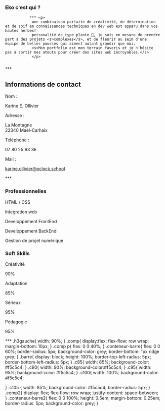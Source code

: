  ### Eko c'est qui ? #

               *** <p>
                une combinaison parfaite de créativité, de détermination et de soif en connaissances techniques en dev web est apparu dans vos hautes herbes!
                personalité de type plante 🌿, je suis en mesure de prendre part à des projets <s>complexes</s>, et de fleurir au sein d'une équipe de belles pousses qui aiment autant grandir que moi. 
                <s>Mon portfolio est mon terrain favoris et je n'hésite pas à sortir mes atouts pour créer des sites web incroyables.</s> 
                </p>
#####
*** <div class="contact">
                <h2>Informations de contact</h2>
                <div class="contact-flex">
                <p>Nom : </p>
                <p>Karine E. Ollivier</p>
            </div>
            <div class="contact-flex">
                <p>Adresse : </p>
                <p>La Montagne <br> 
                22340 Maël-Carhaix
                </p>
            </div>
            <div class="contact-flex">
                <p>Téléphone :</p>
                <p>07 80 25 93 36</p>
            </div>
            <div class="contact-flex">
                <p>Mail : </p>
                <p><a href="mailto:karine.ollivier@oclock.school">karine.ollivier@oclock.school</a></p>
            </div>
*** <h3 class="h3gauche">Professionnelles</h3>
                    <div class="comp">
                <p>HTML / CSS</p>
                <div class="conteneur-barre"><span class="barre c100"></span></div>
            </div>
            <div class="comp">
                <p>Integration web</p>
                <div class="conteneur-barre"><span class="barre c95"></span></div>
            </div>
            <div class="comp">
                <p>Developpement FrontEnd</p>
                <div class="conteneur-barre"><span class="barre c90"></span></div>
            </div>
            <div class="comp">
                <p>Developpement BackEnd</p>
                <div class="conteneur-barre"><span class="barre c100"></span></div>
            <div class="comp">
                <p>Gestion de projet numérique</p>
                <div class="conteneur-barre"><span class="barre c105"></span></div>
            </div>
        <h3 class="h3gauche">Soft Skills</h3>
        <div class="comp2">
            <p>Créativité</p>
            <p>90%</p>
            <div class="conteneur-barre2"><span class="barre c90"></span></div>
        </div>
        <div class="comp2">
            <p>Adaptation</p>
            <p>85%</p>
            <div class="conteneur-barre2"><span class="barre c85"></span></div>
            </div>
            <div class="comp2">
            <p>Sérieux</p>
            <p>95%</p>
            <div class="conteneur-barre2"><span class="barre c95"></span></div>
        </div>
        <div class="comp2">
            <p>Pédagogie</p>
            <p>95%</p>
            <div class="conteneur-barre2"><span class="barre c95"></span></div>
        </div>
        *** .h3gauche{
    width: 90%;
}
.comp{
    display:flex;
    flex-flow: row wrap;
    margin-bottom: 10px;
}
.comp p{
    flex: 0 0 40%;
}
.conteneur-barre{
    flex: 0 0 60%;
    border-radius: 5px;
    background-color: grey;
    border-bottom: 1px ridge grey;
}
.barre{
    display: block;
    height: 100%;
    border-top-left-radius: 5px;
    border-bottom-left-radius: 5px;
}
.c85{
    width: 85%;
    background-color: #f5c5c4;
}
.c90{
    width: 90%;
    background-color:#f5c5c4;
}
.c95{
    width: 95%;
    background-color: #f5c5c4;
}
.c100{
    width: 100%;
    background-color: #f5c5c4;
    
}
.c105 {
    width: 85%;
    background-color: #f5c5c4;
    border-radius: 5px;
}
.comp2{
    display: flex;
    flex-flow: row wrap;
    justify-content: space-between;
}
.conteneur-barre2{
    flex: 0 0 100%;
    height: 0.5em;
    margin-bottom: 0.25em;
    border-radius: 5px;
    background-color: grey;
}